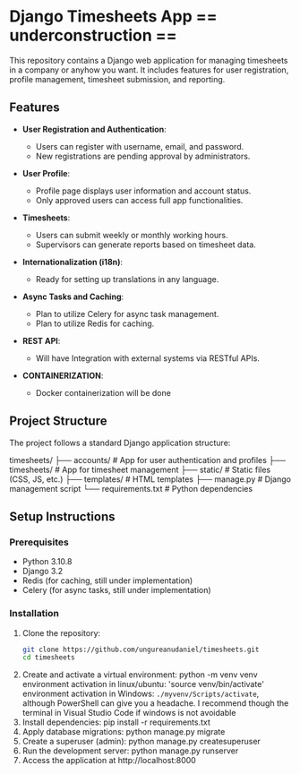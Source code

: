 # Django Timesheets App == underconstruction ==

This repository contains a Django web application for managing timesheets in a company or anyhow you want. It includes features for user registration, profile management, timesheet submission, and reporting.

## Features

- **User Registration and Authentication**:
  - Users can register with username, email, and password.
  - New registrations are pending approval by administrators.
  
- **User Profile**:
  - Profile page displays user information and account status.
  - Only approved users can access full app functionalities.

- **Timesheets**:
  - Users can submit weekly or monthly working hours.
  - Supervisors can generate reports based on timesheet data.
  
- **Internationalization (i18n)**:
  - Ready for setting up translations in any language.
  
- **Async Tasks and Caching**:
  - Plan to utilize Celery for async task management.
  - Plan to utilize Redis for caching.

- **REST API**:
  - Will have Integration with external systems via RESTful APIs.

- **CONTAINERIZATION**:
  - Docker containerization will be done

## Project Structure

The project follows a standard Django application structure:

timesheets/
├── accounts/ # App for user authentication and profiles
├── timesheets/ # App for timesheet management
├── static/ # Static files (CSS, JS, etc.)
├── templates/ # HTML templates
├── manage.py # Django management script
└── requirements.txt # Python dependencies

## Setup Instructions

### Prerequisites

- Python 3.10.8
- Django 3.2
- Redis (for caching, still under implementation)
- Celery (for async tasks, still under implementation)

### Installation

1. Clone the repository:
   ```bash
   git clone https://github.com/ungureanudaniel/timesheets.git
   cd timesheets
2. Create and activate a virtual environment:
python -m venv venv
environment activation in linux/ubuntu: 'source venv/bin/activate'
environment activation in Windows: `./myvenv/Scripts/activate`, although PowerShell can give you a headache. I recommend though the terminal in Visual Studio Code if windows is not avoidable
3. Install dependencies:
pip install -r requirements.txt
4. Apply database migrations:
python manage.py migrate
5. Create a superuser (admin):
python manage.py createsuperuser
6. Run the development server:
python manage.py runserver
7. Access the application at http://localhost:8000